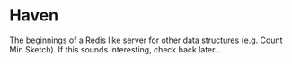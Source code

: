 # Haven
The beginnings of a Redis like server for other data structures (e.g. Count Min Sketch).  If this sounds interesting, check back later...
